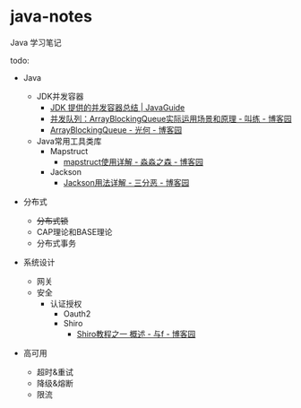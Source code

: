 # java-notes
Java 学习笔记



todo:

- Java
  - JDK并发容器
    - [JDK 提供的并发容器总结 | JavaGuide](https://javaguide.cn/java/concurrent/%E5%B9%B6%E5%8F%91%E5%AE%B9%E5%99%A8%E6%80%BB%E7%BB%93/#)
    - [并发队列：ArrayBlockingQueue实际运用场景和原理 - 叫练 - 博客园](https://www.cnblogs.com/jiaolian/p/14365647.html)
    - [ArrayBlockingQueue - 光何 - 博客园](https://www.cnblogs.com/guanghe/p/13475737.html)
  - Java常用工具类库
    - Mapstruct
      - [mapstruct使用详解 - 淼淼之森 - 博客园](https://www.cnblogs.com/mmzs/p/12735212.html)
    - Jackson
      - [Jackson用法详解 - 三分恶 - 博客园](https://www.cnblogs.com/three-fighter/p/12945142.html#%E4%B8%80%E7%AE%80%E4%BB%8B)

- 分布式
  - ~~分布式锁~~
  - CAP理论和BASE理论
  - 分布式事务
- 系统设计
  - 网关
  - 安全
    - 认证授权
      - Oauth2
      - Shiro
        - [Shiro教程之一 概述 - 与f - 博客园](https://www.cnblogs.com/fps2tao/p/13570008.html)
- 高可用
  - 超时&重试
  - 降级&熔断
  - 限流

